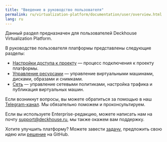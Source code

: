 ```yaml
---
title: "Введение в руководство пользователя"
permalink: ru/virtualization-platform/documentation/user/overview.html
lang: ru
---
```


Данный раздел предназначен для пользователей Deckhouse Virtualization Platform.

В руководстве пользователя платформы представлены следующие разделы:

- [Настройки доступа к проекту](./project-access.html) — процесс подключения к проекту платформы.
- [Управление ресурсами](./resource-management/images.html) — управление виртуальными машинами, дисками, образами и снимками.
- [Сеть](./network/network-policies.html) — управление сетевыми политиками, настройка трафика и публикация виртуальных машин.

Если возникнут вопросы, вы можете обратиться за помощью в наш [Telegram-канал](https://t.me/deckhouse_ru). Мы обязательно поможем и проконсультируем.

Если вы используете Enterprise-редакцию, можете написать нам на почту&nbsp;<a href="mailto:support@deckhouse.ru">support@deckhouse.ru</a>, мы также окажем вам поддержку.

Хотите улучшить платформу? Можете завести [задачу](https://github.com/deckhouse/virtualization/issues/), предложить свою идею или [решение](https://github.com/deckhouse/virtualization/blob/main/CONTRIBUTING.md) на GitHub.
